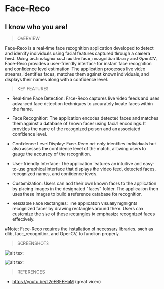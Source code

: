 # Face-Reco
**I know who you are!**
-------

> OVERVIEW

Face-Reco is a real-time face recognition application developed to detect and identify individuals using facial features captured through a camera feed. Using technologies such as the face_recognition library and OpenCV, Face-Reco provides a user-friendly interface for instant face recognition and confidence level estimation. The application processes live video streams, identifies faces, matches them against known individuals, and displays their names along with a confidence level.

> KEY FEATURES
- Real-time Face Detection: Face-Reco captures live video feeds and uses advanced face detection techniques to accurately locate faces within the frame.

- Face Recognition: The application encodes detected faces and matches them against a database of known faces using facial encodings. It provides the name of the recognized person and an associated confidence level.

- Confidence Level Display: Face-Reco not only identifies individuals but also assesses the confidence level of the match, allowing users to gauge the accuracy of the recognition.

- User-friendly Interface: The application features an intuitive and easy-to-use graphical interface that displays the video feed, detected faces, recognized names, and confidence levels.

- Customization: Users can add their own known faces to the application by placing images in the designated "faces" folder. The application then uses these images to build a reference database for recognition.

- Resizable Face Rectangles: The application visually highlights recognized faces by drawing rectangles around them. Users can customize the size of these rectangles to emphasize recognized faces effectively.

#Note: Face-Reco requires the installation of necessary libraries, such as dlib, face_recognition, and OpenCV,  to function properly.

> SCREENSHOTS

![alt text](https://i.ibb.co/NCTZ5wP/Screenshot-1362.png)

![alt text](https://i.ibb.co/yB2tdZf/Screenshot-1359.png)





> REFERENCES
- https://youtu.be/tl2eEBFEHqM (great video)
